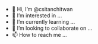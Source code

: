 - 👋 Hi, I’m @csitanchitwan
- 👀 I’m interested in ...
- 🌱 I’m currently learning ...
- 💞️ I’m looking to collaborate on ...
- 📫 How to reach me ...

<!---
csitanchitwan/csitanchitwan is a ✨ special ✨ repository because its `README.md` (this file) appears on your GitHub profile.
You can click the Preview link to take a look at your changes.
--->
